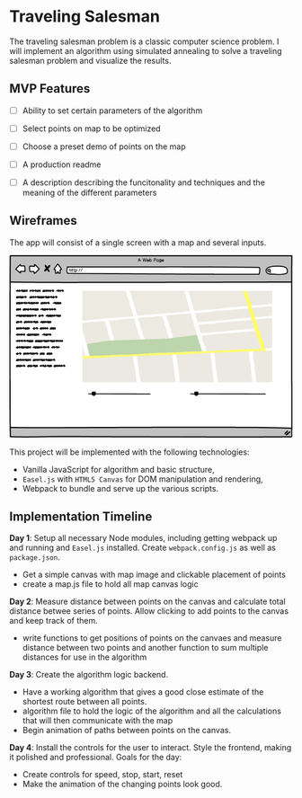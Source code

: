 # Traveling Salesman

The traveling salesman problem is a classic computer science problem. I will implement an algorithm using simulated annealing to solve a traveling salesman problem and visualize the results.

## MVP Features

- [ ] Ability to set certain parameters of the algorithm
- [ ] Select points on  map to be optimized
- [ ] Choose a preset demo of points on the map
- [ ] A production readme
- [ ] A description describing the funcitonality and techniques and the meaning of the different parameters


## Wireframes

The app will consist of a single screen with a map and several inputs.

![alt-tag](wireframes/salesman.png)

This project will be implemented with the following technologies:

- Vanilla JavaScript for algorithm and basic structure,
- `Easel.js` with `HTML5 Canvas` for DOM manipulation and rendering,
-  Webpack to bundle and serve up the various scripts.

## Implementation Timeline

**Day 1**: Setup all necessary Node modules, including getting webpack up and running and `Easel.js` installed.  Create `webpack.config.js` as well as `package.json`. 

- Get a simple canvas with map image and clickable placement of points
- create a map.js file to hold all map canvas logic

**Day 2**: Measure distance between points on the canvas and calculate total distance betwee series of points. Allow clicking to add points to the canvas and keep track of them. 

- write functions to get positions of points on the canvaes and measure distance between two points and another function to sum multiple distances for use in the algorithm


**Day 3**: Create the algorithm logic backend.

- Have a working algorithm that gives a good close estimate of the shortest route between all points.
- algorithm file to hold the logic of the algorithm and all the calculations that will then communicate with the map
- Begin animation of paths between points on the canvas.


**Day 4**: Install the controls for the user to interact.  Style the frontend, making it polished and professional.  Goals for the day:

- Create controls for speed, stop, start, reset
- Make the animation of the changing points look good.
